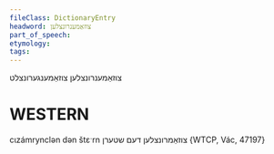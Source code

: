 ```yaml
---
fileClass: DictionaryEntry
headword: צוזאַמענרונצלען
part_of_speech: 
etymology: 
tags: 
---
```

צוזאַמענרונצלען
צוזאַמענגערונצלט

WESTERN
========

cɩzámrynclən dən štɛˑrn צוזאַמרונצלען דעם שטערן {WTCP, Vác, 47197}
